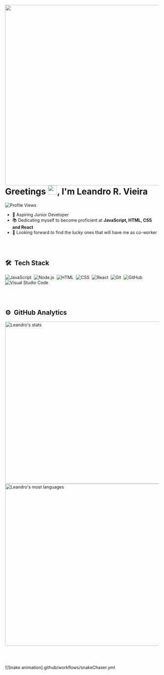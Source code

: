 
<img align="right" height="590" 
 src="https://raw.githubusercontent.com/gist/Leandro-R-Vieira/51e9bdbeddbf959915ba175060fab51f/raw/3c70b813cf9d2284758b8acfbfe9e3270feaca47/githubcard.svg"/>

<h1 align="left">Greetings <img src="https://raw.githubusercontent.com/kaueMarques/kaueMarques/master/hi.gif" width="30px">, I'm Leandro R. Vieira</h1>
  
<p align=left> <img src="https://komarev.com/ghpvc/?username=Leandro-R-Vieira&color=blue" alt="Profile Views" /> </p>


- 🎯 Aspiring Junior Developer
- 📚 Dedicating myself to become proficient at **JavaScript, HTML, CSS and React** 
- 🔭 Looking forward to find the lucky ones that will have me as co-worker

<br><br>

## 🛠 &nbsp;Tech Stack

![JavaScript](https://img.shields.io/badge/-JavaScript-05122A?style=flat&logo=javascript)&nbsp;
![Node.js](https://img.shields.io/badge/-Node.js-05122A?style=flat&logo=node.js)&nbsp;
![HTML](https://img.shields.io/badge/-HTML-05122A?style=flat&logo=HTML5)&nbsp;
![CSS](https://img.shields.io/badge/-CSS-05122A?style=flat&logo=CSS3&logoColor=1572B6)&nbsp;
![React](https://img.shields.io/badge/-React-05122A?style=flat&logo=react)&nbsp;
![Git](https://img.shields.io/badge/-Git-05122A?style=flat&logo=git)&nbsp;
![GitHub](https://img.shields.io/badge/-GitHub-05122A?style=flat&logo=github)&nbsp;
![Visual Studio Code](https://img.shields.io/badge/-Visual%20Studio%20Code-05122A?style=flat&logo=visual-studio-code&logoColor=007ACC)&nbsp;

<br><br>

## ⚙️ &nbsp;GitHub Analytics

<p align="left">
<img width="530em" src="https://github-readme-stats.vercel.app/api?username=Leandro-R-Vieira&show_icons=true&theme=vision-friendly-dark" alt="Leandro's stats"/>
<img width="530em" src="https://github-readme-stats.vercel.app/api/top-langs/?username=Leandro-R-Vieira&layout=compact&theme=vision-friendly-dark" alt="Leandro's most languages"/>
</p>

<br><br>

![Snake animation].github/workflows/snakeChaser.yml



